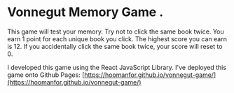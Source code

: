 # Vonnegut Memory Game . 

This game will test your memory. Try not to click the same book twice. You earn 1 point for each unique book you click. The highest score you can earn is 12. If you accidentally click the same book twice, your score will reset to 0.  

I developed this game using the React JavaScript Library. I've deployed this game onto Github Pages: [https://hoomanfor.github.io/vonnegut-game/](https://hoomanfor.github.io/vonnegut-game/)

